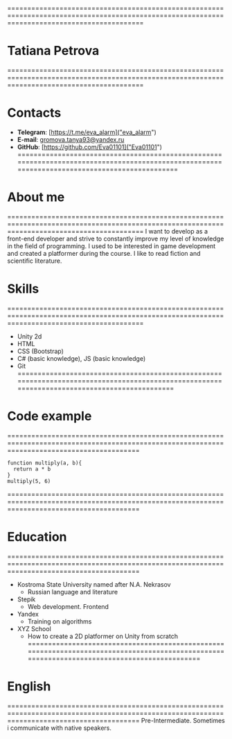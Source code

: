 ==============================================================================================================================================
# Tatiana Petrova
==============================================================================================================================================
# Contacts
 * **Telegram**: [https://t.me/eva_alarm]("eva_alarm")
 * **E-mail**: gromova.tanya93@yandex.ru
 * **GitHub**: [https://github.com/Eva01101]("Eva01101")
==============================================================================================================================================
# About me
==============================================================================================================================================
I want to develop as a front-end developer and strive to constantly improve my level of knowledge in the field of programming. 
I used to be interested in game development and created a platformer during the course. I like to read fiction and scientific literature. 
# Skills
==============================================================================================================================================
 * Unity 2d
 * HTML
 * CSS (Bootstrap)
 * C# (basic knowledge), JS (basic knowledge)
 * Git
=============================================================================================================================================
# Code example
=============================================================================================================================================
```
function multiply(a, b){
  return a * b
}
multiply(5, 6)
```
=============================================================================================================================================
# Education
=============================================================================================================================================
 * Kostroma State University named after N.A. Nekrasov
    + Russian language and literature
 * Stepik
    + Web development. Frontend
 * Yandex
    + Training on algorithms
 * XYZ School
    + How to create a 2D platformer on Unity from scratch
=============================================================================================================================================
# English
=============================================================================================================================================
Pre-Intermediate.
Sometimes i communicate with native speakers.
